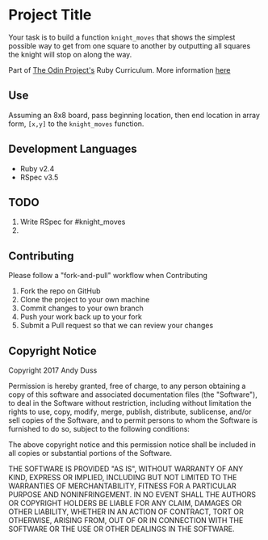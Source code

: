 # Project Title
Your task is to build a function `knight_moves` that shows the simplest possible way to get from one square to another by outputting all squares the knight will stop on along the way.

Part of [The Odin Project's](http://www.theodinproject.com) Ruby Curriculum. More information [here](http://www.theodinproject.com/courses/ruby-programming/lessons/data-structures-and-algorithms)

## Use
Assuming an 8x8 board, pass beginning location, then end location in array form, `[x,y]` to the `knight_moves` function.

## Development Languages
* Ruby v2.4
* RSpec v3.5

## TODO
1. Write RSpec for #knight_moves
2. 

## Contributing
Please follow a "fork-and-pull" workflow when Contributing

1. Fork the repo on GitHub
2. Clone the project to your own machine
3. Commit changes to your own branch
4. Push your work back up to your fork
5. Submit a Pull request so that we can review your changes

## Copyright Notice
Copyright 2017 Andy Duss

Permission is hereby granted, free of charge, to any person obtaining a copy of this software and associated documentation files (the "Software"), to deal in the Software without restriction, including without limitation the rights to use, copy, modify, merge, publish, distribute, sublicense, and/or sell copies of the Software, and to permit persons to whom the Software is furnished to do so, subject to the following conditions:

The above copyright notice and this permission notice shall be included in all copies or substantial portions of the Software.

THE SOFTWARE IS PROVIDED "AS IS", WITHOUT WARRANTY OF ANY KIND, EXPRESS OR IMPLIED, INCLUDING BUT NOT LIMITED TO THE WARRANTIES OF MERCHANTABILITY, FITNESS FOR A PARTICULAR PURPOSE AND NONINFRINGEMENT. IN NO EVENT SHALL THE AUTHORS OR COPYRIGHT HOLDERS BE LIABLE FOR ANY CLAIM, DAMAGES OR OTHER LIABILITY, WHETHER IN AN ACTION OF CONTRACT, TORT OR OTHERWISE, ARISING FROM, OUT OF OR IN CONNECTION WITH THE SOFTWARE OR THE USE OR OTHER DEALINGS IN THE SOFTWARE.